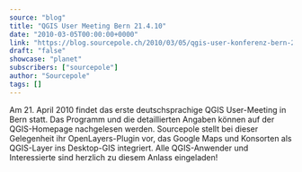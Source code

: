 ```yaml
---
source: "blog"
title: "QGIS User Meeting Bern 21.4.10"
date: "2010-03-05T00:00:00+0000"
link: "https://blog.sourcepole.ch/2010/03/05/qgis-user-konferenz-bern-21-4-10/"
draft: "false"
showcase: "planet"
subscribers: ["sourcepole"]
author: "Sourcepole"
tags: []
---
```


Am 21. April 2010 findet das erste deutschsprachige QGIS User-Meeting in Bern statt. Das Programm und die detaillierten Angaben können auf der QGIS-Homepage nachgelesen werden.
Sourcepole stellt bei dieser Gelegenheit ihr OpenLayers-Plugin vor, das Google Maps und Konsorten als QGIS-Layer ins Desktop-GIS integriert.
Alle QGIS-Anwender und Interessierte sind herzlich zu diesem Anlass eingeladen!
